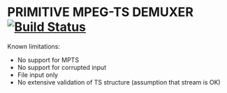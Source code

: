 # PRIMITIVE MPEG-TS DEMUXER [![Build Status](https://travis-ci.org/t0k3n1z3r/ts-proc.svg?branch=master)](https://travis-ci.org/t0k3n1z3r/ts-proc)

Known limitations:
- No support for MPTS
- No support for corrupted input
- File input only
- No extensive validation of TS structure (assumption that stream is OK)
